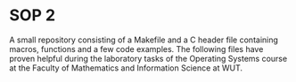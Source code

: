 # SOP 2

A small repository consisting of a Makefile and a C header file containing macros, functions and a few code examples. The following files have proven helpful during the laboratory tasks of the Operating Systems course at the Faculty of Mathematics and Information Science at WUT.
